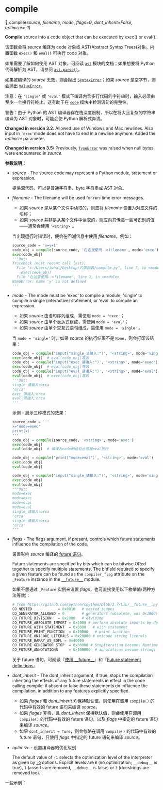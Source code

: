 # compile

🔨 compile(*source*, *filename*, *mode*, *flags=0*, *dont_inherit=False*, *optimize=-1*)

**Compile** source into a code object that can be executed by exec() or eval().

该函数会将 *source* 编译为 code 对象或 AST(Abstract Syntax Trees)对象。内置函数 `exec()` 和 `eval()` 可执行 code 对象。

如果需要了解如何使用 AST 对象，可阅读 [`ast`](https://docs.python.org/3.7/library/ast.html#module-ast) 模块的文档；如果想要将 Python 代码解析为 AST，请参阅 [`ast.parse()`](https://docs.python.org/3.7/library/ast.html#ast.parse)。

如果被编译的 *source* 无效，则会抛出  [`SyntaxError`](https://docs.python.org/3.7/library/exceptions.html#SyntaxError)；如果 *source* 是空字节，则会抛出 [`ValueError`](https://docs.python.org/3.7/library/exceptions.html#ValueError)。

注意：在 `'single'` 或 `'eval'` 模式下编译内含多行代码的字符串时，输入必须由至少一个换行符终止。这有助于在 [`code`](https://docs.python.org/3.7/library/code.html#module-code) 模块中检测语句的完整性。

警告：由于 Python 的 AST 编译器存在栈深度限制，所以在将大且复杂的字符串编译为 AST 对象时，可能会使 Python 解析式奔溃。

**Changed in version 3.2**: Allowed use of Windows and Mac newlines. Also input in `'exec'`mode does not have to end in a newline anymore. Added the *optimize* parameter.

**Changed in version 3.5:** Previously, [`TypeError`](https://docs.python.org/3.7/library/exceptions.html#TypeError) was raised when null bytes were encountered in *source*.

**参数说明：**

- *source* - The source code may represent a Python module, statement or expression.

  提供源代码，可以是普通字符串、byte 字符串或 AST 对象。

- *filename* - The filename will be used for run-time error messages.

  - 如果 *source* 是从某个文件中读取的，则应将 *filename* 设置为对应文件的名称；
  - 如果 *source* 并非是从某个文件中读取的，则应向其传递一些可识别的值——通常会使用 `'<string>'`。

  当出现运行时错误时，便会在回溯信息中使用 *filename*，例如：

  ```python
  source_code = 'x=y+1'
  code_obj = compile(source_code, '在这里使用-->filename', mode='exec')
  exec(code_obj)
  '''Out:
  Traceback (most recent call last):
    File "c:/Users/iwhal/Desktop/内置函数/compile.py", line 7, in <module>
      exec(code_obj)
    File "在这里使用-->filename", line 1, in <module>
  NameError: name 'y' is not defined
  '''
  ```

- *mode* -  The mode must be 'exec' to compile a module, 'single' to compile a single (interactive) statement, or 'eval' to compile an expression.

  - 如果 *source* 由语句序列组成，需使用 `mode = 'exec'`；
  - 如果 *source* 由单个表达式组成，需使用 `mode = 'eval'`；
  - 如果 *source* 由单个交互式语句组成，需使用 `mode = 'single'` 。

  当 `mode = 'single'` 时，如果 *source* 的执行结果不是 `None`，则会打印该结果：

  ```python
  code_obj = compile('input("single_请输入:")', '<string>', mode='single')
  exec(code_obj)  # eval(code_obj)等效
  code_obj = compile('input("exec_请输入:")', '<string>', mode='exec')
  exec(code_obj)  # eval(code_obj)等效
  code_obj = compile('input("eval_请输入:")', '<string>', mode='eval')
  eval(code_obj)  # exec(code_obj)等效
  '''Out:
  single_请输入:orca
  'orca'
  exec_请输入:orca
  eval_请输入:orca
  '''
  ```

  示例 - 展示三种模式的效果：

  ```python
  source_code = '''
  x="mode=exec"
  print(x)
  '''
  code_obj = compile(source_code, '<string>', mode='exec')
  exec(code_obj)
  eval(code_obj)  # 编译为code的语句也可被eval执行
  
  code_obj = compile('print("mode=eval")', '<string>', mode='eval')
  exec(code_obj)
  eval(code_obj)
  
  code_obj = compile('input("single_请输入:")', '<string>', mode='single')
  exec(code_obj)
  eval(code_obj)
  """Out:
  mode=exec
  mode=exec
  mode=eval
  mode=eval
  single_请输入:orca
  'orca'
  single_请输入:orca
  'orca'
  """
  ```

- *flags* - The flags argument, if present, controls which future statements influence the compilation of the code. 

  设置影响 *source* 编译的 [future 语句](https://docs.python.org/3.7/reference/simple_stmts.html#future)。

  Future statements are specified by bits which can be bitwise ORed together to specify multiple statements. The bitfield required to specify a given feature can be found as the `compiler_flag` attribute on the `_Feature` instance in the [`__future__`](https://docs.python.org/3.7/library/__future__.html#module-__future__) module. 

  如果不想通过 `_Feature`  实例来设置 *flags*，也可直接使用以下枚举值(两种方法等效)：

  ```python
  # from https://github.com/python/cpython/blob/3.7/Lib/__future__.py
  CO_NESTED            = 0x0010   # nested_scopes
  CO_GENERATOR_ALLOWED = 0        # generators (obsolete, was 0x1000)
  CO_FUTURE_DIVISION   = 0x2000   # division
  CO_FUTURE_ABSOLUTE_IMPORT = 0x4000 # perform absolute imports by default
  CO_FUTURE_WITH_STATEMENT  = 0x8000   # with statement
  CO_FUTURE_PRINT_FUNCTION  = 0x10000   # print function
  CO_FUTURE_UNICODE_LITERALS = 0x20000 # unicode string literals
  CO_FUTURE_BARRY_AS_BDFL = 0x40000
  CO_FUTURE_GENERATOR_STOP  = 0x80000 # StopIteration becomes RuntimeError in generators
  CO_FUTURE_ANNOTATIONS     = 0x100000  # annotations become strings at runtime
  ```

  关于 future 语句，可阅读『[使用 \_\_future\_\_](https://www.liaoxuefeng.com/wiki/001374738125095c955c1e6d8bb493182103fac9270762a000/001386820023084e5263fe54fde4e4e8616597058cc4ba1000#0)』和『[Future statement definitions](https://docs.python.org/3.7/library/__future__.html#module-__future__)』

- *dont_inherit* - The dont_inherit argument, if true, stops the compilation inheriting the effects of any future statements in effect in the code calling compile; if absent or false these statements do influence the compilation, in addition to any features explicitly specified.

  - 如果 *flages* 和 *dont_inherit* 均保持默认值，则使用在调用 `compile()` 的代码中有效的 future 语句来编译 *source*。
  - 如果 *flages* 非零，且 *dont_inherit* 保持默认值，则会使用在调用 `compile()` 的代码中有效的 future 语句，以及 *flags* 中指定的 future 语句来编译 *source*。
  - 如果 `dont_inherit = Ture`，则会忽略在调用 `compile()` 的代码中有效的 future 语句，只使用 *flags* 中指定的 future 语句来编译 *source*。

- *optimize* - 设置编译器的优化级别

  The default value of `-1` selects the optimization level of the interpreter as given by [`-O`](https://docs.python.org/3.7/using/cmdline.html#cmdoption-o) options. Explicit levels are `0` (no optimization; `__debug__` is true), `1` (asserts are removed, `__debug__` is false) or `2` (docstrings are removed too).

一些示例：

```python

```

